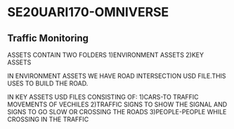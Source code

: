 # SE20UARI170-OMNIVERSE

## Traffic Monitoring 

ASSETS CONTAIN TWO FOLDERS 
1)ENVIRONMENT ASSETS
2)KEY ASSETS

IN ENVIRONMENT ASSETS WE HAVE ROAD INTERSECTION USD FILE.THIS USES TO BUILD THE ROAD.

IN KEY ASSETS USD FILES CONSISTING OF:
1)CARS-TO TRAFFIC MOVEMENTS OF VECHILES
2)TRAFFIC SIGNS TO SHOW THE SIGNAL AND SIGNS TO GO SLOW OR CROSSING THE ROADS
3)PEOPLE-PEOPLE WHILE CROSSING IN THE TRAFFIC
